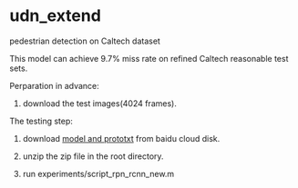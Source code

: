 # udn_extend
pedestrian detection on Caltech dataset

This model can achieve 9.7% miss rate on refined Caltech reasonable test sets.



Perparation in advance:

1. download the test images(4024 frames).


The testing step:

1. download [model and prototxt](https://pan.baidu.com/s/1i5On1hb) from baidu cloud disk.

2. unzip the zip file in the root directory.

3. run experiments/script_rpn_rcnn_new.m
